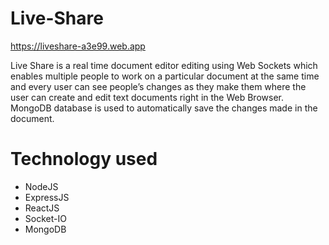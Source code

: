 # Live-Share
https://liveshare-a3e99.web.app  
  
Live Share is a real time document editor editing using Web Sockets which enables multiple people to work on a particular document at the same time and every user can see people’s changes as they make them where the user can create and edit text documents right in the Web Browser. 
MongoDB database is used to automatically save the changes made in the document.
  
# Technology used
- NodeJS  
- ExpressJS  
- ReactJS  
- Socket-IO  
- MongoDB
